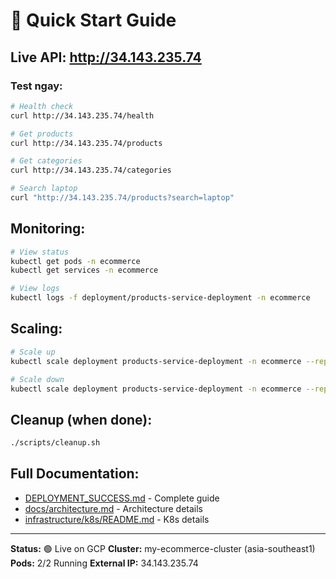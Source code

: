 # 🚀 Quick Start Guide

## Live API: http://34.143.235.74

### Test ngay:

```bash
# Health check
curl http://34.143.235.74/health

# Get products
curl http://34.143.235.74/products

# Get categories
curl http://34.143.235.74/categories

# Search laptop
curl "http://34.143.235.74/products?search=laptop"
```

## Monitoring:

```bash
# View status
kubectl get pods -n ecommerce
kubectl get services -n ecommerce

# View logs
kubectl logs -f deployment/products-service-deployment -n ecommerce
```

## Scaling:

```bash
# Scale up
kubectl scale deployment products-service-deployment -n ecommerce --replicas=5

# Scale down
kubectl scale deployment products-service-deployment -n ecommerce --replicas=2
```

## Cleanup (when done):

```bash
./scripts/cleanup.sh
```

## Full Documentation:

- [DEPLOYMENT_SUCCESS.md](DEPLOYMENT_SUCCESS.md) - Complete guide
- [docs/architecture.md](docs/architecture.md) - Architecture details
- [infrastructure/k8s/README.md](infrastructure/k8s/README.md) - K8s details

---

**Status:** 🟢 Live on GCP
**Cluster:** my-ecommerce-cluster (asia-southeast1)
**Pods:** 2/2 Running
**External IP:** 34.143.235.74
